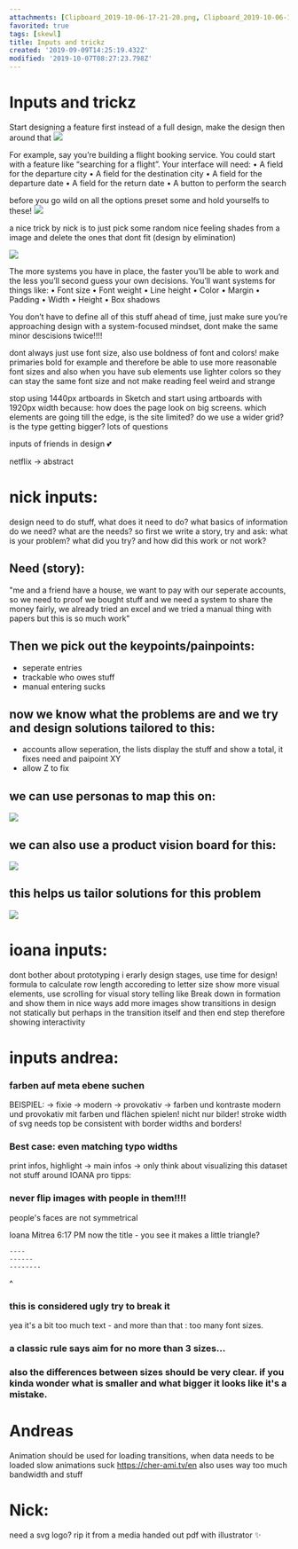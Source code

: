 ```yaml
---
attachments: [Clipboard_2019-10-06-17-21-20.png, Clipboard_2019-10-06-17-42-53.png, Clipboard_2019-10-06-17-44-34.png, Clipboard_2019-10-06-17-50-53.png, Clipboard_2019-10-06-21-23-43.png, photo5825873831808578081.png]
favorited: true
tags: [skewl]
title: Inputs and trickz
created: '2019-09-09T14:25:19.432Z'
modified: '2019-10-07T08:27:23.798Z'
---
```


# Inputs and trickz

Start designing a feature first instead of a full design, make the design then around that
![](@attachment/Clipboard_2019-10-06-17-21-20.png)

For example, say you’re building a flight booking service. You could start with a feature like “searching for a flight”.
Your interface will need:
• A field for the departure city
• A field for the destination city
• A field for the departure date
• A field for the return date
• A button to perform the search

before you go wild on all the options preset some and hold yourselfs to these!
![](@attachment/photo5825873831808578081.png)

a nice trick by nick is to just pick some random nice feeling shades from a image and delete the ones that dont fit (design by elimination)

![](@attachment/Clipboard_2019-10-06-21-23-43.png)

The more systems you have in place, the faster you’ll be able to work and the less you’ll second guess your own decisions.
You’ll want systems for things like:
• Font size
• Font weight
• Line height
• Color
• Margin
• Padding
• Width
• Height
• Box shadows

You don’t have to define all of this stuff ahead of time, just make sure you’re approaching design with a system-focused mindset, dont make the same minor descisions twice!!!!

dont always just use font size, also use boldness of font and colors!
make primaries bold for example and therefore be able to use more reasonable font sizes
and also when you have sub elements use lighter colors so they can stay the same font size and not make reading feel weird and strange

stop using 1440px artboards in Sketch and start using artboards with 1920px width because: how does the page look on big screens. which elements are going till the edge, is the site limited? do we use a wider grid? is the type getting bigger? lots of questions


inputs of friends in design 💕

netflix -> abstract

# nick inputs: 

design need to do stuff, what does it need to do? what basics of information do we need? what are the needs? so first we write a story, try and ask: what is your problem? what did you try? and how did this work or not work?
## Need (story): 
"me and a friend have a house, we want to pay with our seperate accounts, so we need to proof we bought stuff and we need a system to share the money fairly, we already tried an excel and we tried a manual thing with papers but this is so much work"
## Then we pick out the keypoints/painpoints:
- seperate entries
- trackable who owes stuff
- manual entering sucks
## now we know what the problems are and we try and design solutions tailored to this:
- accounts allow seperation, the lists display the stuff and show a total, it fixes need and paipoint XY
- allow Z to fix 


## we can use personas to map this on:

![](@attachment/Clipboard_2019-10-06-17-42-53.png)

## we can also use a product vision board for this:

![](@attachment/Clipboard_2019-10-06-17-44-34.png)
## this helps us tailor solutions for this problem
![](@attachment/Clipboard_2019-10-06-17-50-53.png)







# ioana inputs: 
dont bother about prototyping i  erarly design stages, use time for design!
formula to calculate row length accoreding to letter size 
show more visual elements, use scrolling for visual story telling like 
Break down in formation and show them in nice ways
add more images
show transitions in design not statically but perhaps in the transition itself and then end step therefore showing interactivity

# inputs andrea:
### farben auf meta ebene suchen
BEISPIEL: -> fixie -> modern -> provokativ -> farben und kontraste modern und provokativ
mit farben und flächen spielen! nicht nur bilder!
stroke width of svg needs top be consistent with border widths and borders! 
### Best case: even matching typo widths
print infos, highlight -> main infos -> only think about visualizing this dataset not stuff around
IOANA pro tipps:
### never flip images with people in them!!!!
people's faces are not symmetrical


Ioana Mitrea 6:17 PM
now the title - you see it makes a little triangle?
```
----
------
--------
```
^
### this is considered ugly try to break it

yea it's a bit too much text - and more than that : too many font sizes. 
### a classic rule says aim for no more than 3 sizes... 
### also the differences between sizes should be very clear. if you kinda wonder what is smaller and what bigger it looks like it's a mistake.


# Andreas

Animation should be used for loading transitions, when data needs to be loaded slow animations suck https://cher-ami.tv/en also uses way too much bandwidth and stuff

# Nick: 

need a svg logo? rip it from a media handed out pdf with illustrator ✨



